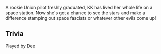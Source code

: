 A rookie Union pilot freshly graduated, KK has lived her whole life on a space station. Now she's got a chance to see the stars and make a difference stamping out space fascists or whatever other evils come up!

## Trivia

Played by Dee
